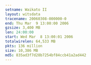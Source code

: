 ```yaml
---
setname: Waikato II
layout: witsdata
tracename: 20060308-000000-0
end: Thu Mar  9 13:00:00 2006
gzsize: 3,400 MB
len: 24:00:00
start: Wed Mar  8 13:00:01 2006
totalwirelen: 64,533 MB
pkts: 136 million
size: 10,386 MB
md5: 835ad3f7d28b7254bf84ccb41a2ad442
---
```

